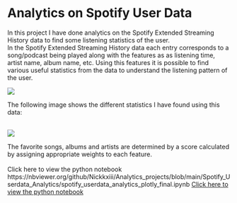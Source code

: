 # Analytics on Spotify User Data
In this project I have done analytics on the Spotify Extended Streaming History data to find some listening statistics of the user. <br>
In the Spotify Extended Streaming History data each entry corresponds to a song/podcast being played along with the features as as listening time, artist name, album name, etc. Using this features it is possible to find various useful statistics from the data to understand the listening pattern of the user. 
<p>
  <img src="https://github.com/Nickkxiii/Analytics_projects/blob/main/Spotify_Userdata_Analytics/images/data_spotify.png">
</p>
The following image shows the different statistics I have found using this data: <br><br>
<p>
  <img src="https://github.com/Nickkxiii/Analytics_projects/blob/main/Spotify_Userdata_Analytics/images/stats.png">
</p>
The favorite songs, albums and artists are determined by a score calculated by assigning appropriate weights to each feature. 
<br><br>
Click here to view the python notebook
https://nbviewer.org/github/Nickkxiii/Analytics_projects/blob/main/Spotify_Userdata_Analytics/spotify_userdata_analytics_plotly_final.ipynb
<a href="https://nbviewer.org/github/Nickkxiii/Analytics_projects/blob/main/Spotify_Userdata_Analytics/spotify_userdata_analytics_plotly_final.ipynb">Click here to view the python notebook</a>
